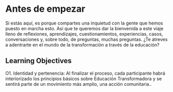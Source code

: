 # Antes de empezar
Si estás aquí, es porque compartes una inquietud con la gente que hemos puesto en marcha esto. Así que te queremos dar la bienvenida a este viaje lleno de reflexiones, aprendizajes, cuestionamientos, experiencias, casos, conversaciones y, sobre todo, de preguntas, muchas preguntas. ¿Te atreves a adentrarte en el mundo de la transformación a través de la educación?

## Learning Objectives
O1. Identidad y pertenencia: Al finalizar el proceso, cada participante habrá interiorizado los principios básicos sobre Educación Transformadora y se sentirá parte de un movimiento más amplio, una acción comunitaria..
